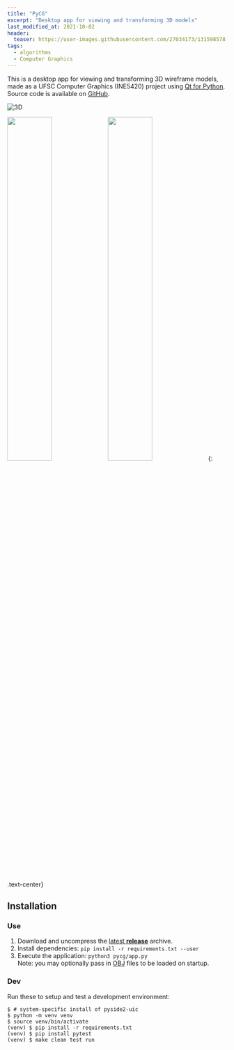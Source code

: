 ```yaml
---
title: "PyCG"
excerpt: "Desktop app for viewing and transforming 3D models"
last_modified_at: 2021-10-02
header:
  teaser: https://user-images.githubusercontent.com/27034173/131598578-02114b0e-6d33-455b-823b-3dfd36b59479.png
tags:
  - algorithms
  - Computer Graphics
---
```


This is a desktop app for viewing and transforming 3D wireframe models, made as a UFSC Computer Graphics (INE5420) project using [Qt for Python][PySide2].
Source code is available on [GitHub](https://github.com/baioc/PyCG).

![3D](https://user-images.githubusercontent.com/27034173/131598578-02114b0e-6d33-455b-823b-3dfd36b59479.png)

<img src="https://user-images.githubusercontent.com/27034173/131594230-6012ef29-01fb-44db-8ba4-2d97f00ff00d.png" width="45%">
<img src="https://user-images.githubusercontent.com/27034173/131594235-0bc0321c-598d-4bb9-9959-6913577005d6.png" width="45%">
{: .text-center}


## Installation

### Use

1. Download and uncompress the [latest **release**](https://github.com/RamAddict/INE5420-CG/releases/latest) archive.
2. Install dependencies: `pip install -r requirements.txt --user`
3. Execute the application: `python3 pycg/app.py`<br/>
    Note: you may optionally pass in [OBJ] files to be loaded on startup.

### Dev

Run these to setup and test a development environment:

```shell
$ # system-specific install of pyside2-uic
$ python -m venv venv
$ source venv/bin/activate
(venv) $ pip install -r requirements.txt
(venv) $ pip install pytest
(venv) $ make clean test run
```


[PySide2]: https://doc.qt.io/qtforpython-5/api.html
[OBJ]: http://www.martinreddy.net/gfx/3d/OBJ.spec
